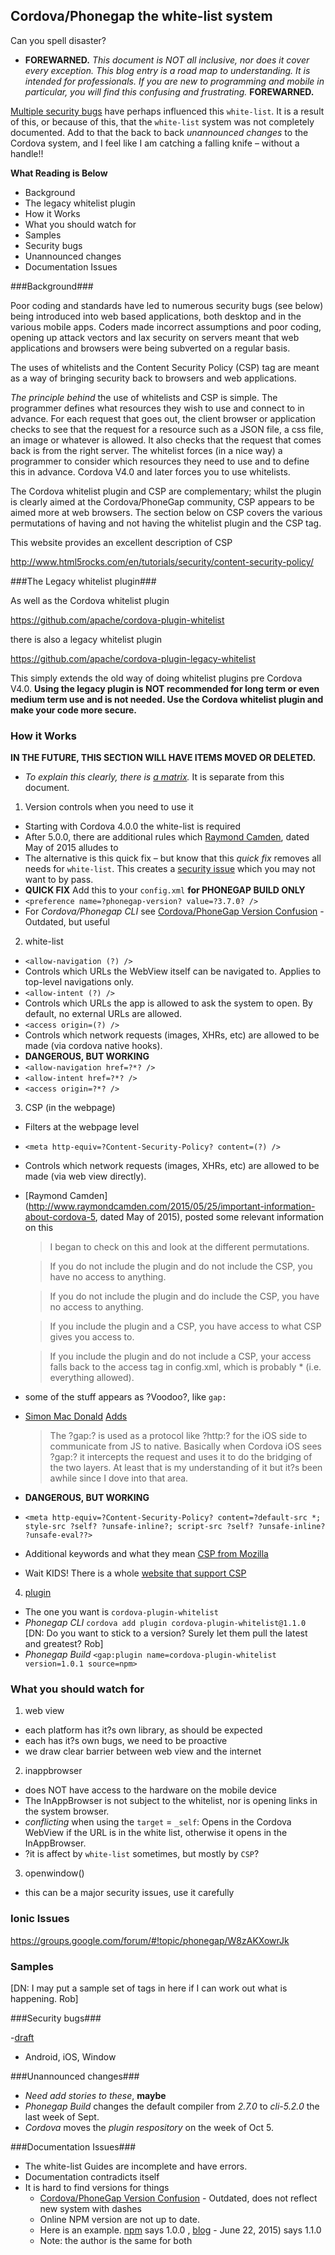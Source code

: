 ## Cordova/Phonegap the white-list system ##

Can you spell disaster? 

- **FOREWARNED.** *This document is NOT all inclusive, nor does  it cover every exception. This blog entry is a road map to understanding. It is intended for professionals. If you are new to programming and mobile in particular, you will find this confusing and frustrating.* **FOREWARNED.**

[Multiple security bugs](security-issues.md) have perhaps influenced this `white-list`. It is a result of this, or because of this, that the `white-list` system was not completely documented. Add to that the back to back *unannounced changes* to the Cordova system, and I feel like I am catching a falling knife &ndash; without a handle!!

**What Reading is Below**

- Background 
- The legacy whitelist plugin
- How it Works
- What you should watch for
- Samples
- Security bugs
- Unannounced changes
- Documentation Issues

###Background###

Poor coding and standards have led to numerous security bugs (see below) being introduced into web based applications, both desktop and in the various mobile apps. Coders made incorrect assumptions and poor coding, opening up attack vectors and lax security on servers meant that web applications and browsers were being subverted on a regular basis.

The uses of whitelists and the Content Security Policy (CSP) tag are meant as a way of bringing security back to browsers and web applications. 

*The principle behind* the use of whitelists and CSP is simple. The programmer defines what resources they wish to use and connect to in advance. For each request that goes out, the client browser or application checks to see that the request for a resource such as a JSON file, a css file, an image or whatever is allowed. It also checks that the request that comes back is from the right server. The whitelist forces (in a nice way) a programmer to consider which resources they need to use and to define this in advance. Cordova V4.0 and later forces you to use whitelists. 

The Cordova whitelist plugin and CSP are complementary; whilst the plugin is clearly aimed at the Cordova/PhoneGap community, CSP appears to be aimed more at web browsers. The section below on CSP covers the various permutations of having and not having the whitelist plugin and the CSP tag.

This website provides an excellent description of CSP

http://www.html5rocks.com/en/tutorials/security/content-security-policy/

###The Legacy whitelist plugin###

As well as the Cordova whitelist plugin
 
https://github.com/apache/cordova-plugin-whitelist

there is also a legacy whitelist plugin

https://github.com/apache/cordova-plugin-legacy-whitelist

This simply extends the old way of doing whitelist plugins pre Cordova V4.0. **Using the legacy plugin is NOT recommended for long term or even medium term use and is not needed. Use the Cordova whitelist plugin and make your code more secure.** 


### How it Works ###

**IN THE FUTURE, THIS SECTION WILL HAVE ITEMS MOVED OR DELETED.**

- *To explain this clearly, there is [a matrix](whitelist-matrix.md).* It is separate from this document.

1. Version controls when you need to use it
  - Starting with Cordova 4.0.0 the white-list is required
  - After 5.0.0, there are additional rules which [Raymond Camden](http://www.raymondcamden.com/2015/05/25/important-information-about-cordova-5), dated May of 2015 alludes to
  - The alternative is this quick fix &ndash; but know that this *quick fix* removes all needs for `white-list`. This creates a [security issue](http://www.androidauthority.com/google-webview-security-582363/) which you may not want to by pass.
  - **QUICK FIX** Add this to your `config.xml` **for PHONEGAP BUILD ONLY** <br />
  - `<preference name=?phonegap-version? value=?3.7.0? />`
  - For *Cordova/Phonegap CLI* see [Cordova/PhoneGap Version Confusion](http://devgirl.org/2014/11/07/cordovaphonegap-version-confusion/) - Outdated, but useful
2. white-list
  - `<allow-navigation (?) />`
  - Controls which URLs the WebView itself can be navigated to. Applies to top-level navigations only.
  - `<allow-intent (?) />`
  - Controls which URLs the app is allowed to ask the system to open. By default, no external URLs are allowed.
  - `<access origin=(?) />`
  - Controls which network requests (images, XHRs, etc) are allowed to be made (via cordova native hooks).
  - **DANGEROUS, BUT WORKING**
  - `<allow-navigation href=?*? />`
  - `<allow-intent href=?*? />`
  - `<access origin=?*? />`
3. CSP (in the webpage)
  - Filters at the webpage level
  - `<meta http-equiv=?Content-Security-Policy? content=(?) />`
  - Controls which network requests (images, XHRs, etc) are allowed to be made (via web view directly).
  - [Raymond Camden](http://www.raymondcamden.com/2015/05/25/important-information-about-cordova-5, dated May of 2015), posted some relevant information on this

    > I began to check on this and look at the different permutations.

    > If you do not include the plugin and do not include the CSP, you have no access to anything.

    > If you do not include the plugin and do include the CSP, you have no access to anything.

    > If you include the plugin and a CSP, you have access to what CSP gives you access to.

    > If you include the plugin and do not include a CSP, your access falls back to the access tag in config.xml, which is probably * (i.e. everything allowed).

  - some of the stuff appears as ?Voodoo?, like `gap:`
  - [Simon Mac Donald](http://www.google.com/url?q=http%3A%2F%2Fhi.im%2Fsimonmacdonald&sa=D&sntz=1&usg=AFQjCNEfbJmJ0IyPjk2hlk8PEZ5oZM8WNQ) [Adds](https://groups.google.com/d/msg/phonegap/DrYOdMrTssM/votSwdBvCwAJ)
    > The ?gap:? is used as a protocol like ?http:? for the iOS side to communicate from JS to native. Basically when Cordova iOS sees ?gap:? it intercepts the request and uses it to do the bridging of the two layers. At least that is my understanding of it but it?s been awhile since I dove into that area.

  - **DANGEROUS, BUT WORKING**
  - `<meta http-equiv=?Content-Security-Policy? content=?default-src *; style-src ?self? ?unsafe-inline?; script-src ?self? ?unsafe-inline? ?unsafe-eval??>`
  - Additional keywords and what they mean [CSP from Mozilla](https://developer.mozilla.org/en-US/docs/Web/Security/CSP/CSP_policy_directives#Keywords) 
  - Wait KIDS! There is a whole [website that support CSP](http://content-security-policy.com/)

4. [plugin](https://www.npmjs.com/package/cordova-plugin-whitelist)
  - The one you want is `cordova-plugin-whitelist`
  - *Phonegap CLI* `cordova add plugin cordova-plugin-whitelist@1.1.0` [DN: Do you want to stick to a version? Surely let them pull the latest and greatest? Rob]
  - *Phonegap Build* `<gap:plugin name=cordova-plugin-whitelist version=1.0.1 source=npm>`

### What you should watch for ###

1. web view
  - each platform has it?s own library, as should be expected
  - each has it?s own bugs, we need to be proactive
  - we draw clear barrier between web view and the internet 
2. inappbrowser
  - does NOT have access to the hardware on the mobile device
  - The InAppBrowser is not subject to the whitelist, nor is opening links in the system browser.
  - *conflicting* when using the `target` = `_self`: Opens in the Cordova WebView if the URL is in the white list, otherwise it opens in the InAppBrowser.
  - ?it is affect by `white-list` sometimes, but mostly by `CSP`?
3. openwindow()
  - this can be a major security issues, use it carefully

### Ionic Issues ###

https://groups.google.com/forum/#!topic/phonegap/W8zAKXowrJk

### Samples ###

[DN: I may put a sample set of tags in here if I can work out what is happening. Rob]

###Security bugs###

-[draft](security-issues.md)
- Android, iOS, Window

###Unannounced changes###

- *Need add stories to these*, **maybe**
- *Phonegap Build* changes the default compiler from *2.7.0* to *cli-5.2.0* the last week of Sept.
- *Cordova* moves the *plugin respository* on the week of Oct 5.

###Documentation Issues###
- The white-list Guides are incomplete and have errors.
- Documentation contradicts itself
- It is hard to find versions for things
  - [Cordova/PhoneGap Version Confusion](http://devgirl.org/2014/11/07/cordovaphonegap-version-confusion/) - Outdated, does not reflect new system with dashes
  - Online NPM version are not up to date.
  - Here is an example. [npm](https://www.npmjs.com/package/cordova-plugin-whitelist) says 1.0.0 , [blog](http://cordova.apache.org/news/2015/06/22/plugins-release.html) - June 22, 2015) says 1.1.0
  - Note: the author is the same for both


